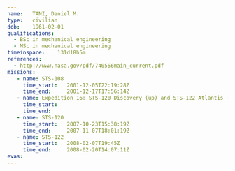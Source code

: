```yaml
---
name:	TANI, Daniel M.
type:	civilian
dob:	1961-02-01
qualifications:
  - BSc in mechanical engineering
  - MSc in mechanical engineering
timeinspace:	131d18h5m
references:
  - http://www.nasa.gov/pdf/740566main_current.pdf
missions:
   - name: STS-108
     time_start:   2001-12-05T22:19:28Z
     time_end:     2001-12-17T17:56:14Z
   - name: Expedition 16: STS-120 Discovery (up) and STS-122 Atlantis (down)
     time_start:   
     time_end:     
   - name: STS-120
     time_start:   2007-10-23T15:38:19Z
     time_end:     2007-11-07T18:01:19Z
   - name: STS-122
     time_start:   2008-02-07T19:45Z
     time_end:     2008-02-20T14:07:11Z
evas:
---
```

